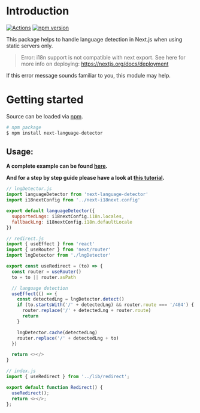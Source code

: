 # Introduction

[![Actions](https://github.com/i18next/next-language-detector/workflows/node/badge.svg)](https://github.com/i18next/next-language-detector/actions?query=workflow%3Anode)
[![npm version](https://img.shields.io/npm/v/next-language-detector.svg?style=flat-square)](https://www.npmjs.com/package/next-language-detector)

This package helps to handle language detection in Next.js when using static servers only.

>Error: i18n support is not compatible with next export. See here for more info on deploying: https://nextjs.org/docs/deployment

If this error message sounds familiar to you, this module may help.

# Getting started

Source can be loaded via [npm](https://www.npmjs.com/package/next-language-detector).

```bash
# npm package
$ npm install next-language-detector
```

## Usage:

**A complete example can be found [here](https://github.com/i18next/next-language-detector/tree/main/examples/basic).**

**And for a step by step guide please have a look at [this tutorial](https://dev.to/adrai/static-html-export-with-i18n-compatibility-in-nextjs-8cd).**

```js
// lngDetector.js
import languageDetector from 'next-language-detector'
import i18nextConfig from '../next-i18next.config'

export default languageDetector({
  supportedLngs: i18nextConfig.i18n.locales,
  fallbackLng: i18nextConfig.i18n.defaultLocale
})
```

```js
// redirect.js
import { useEffect } from 'react'
import { useRouter } from 'next/router'
import lngDetector from './lngDetector'

export const useRedirect = (to) => {
  const router = useRouter()
  to = to || router.asPath

  // language detection
  useEffect(() => {
    const detectedLng = lngDetector.detect()
    if (to.startsWith('/' + detectedLng) && router.route === '/404') {
      router.replace('/' + detectedLng + router.route)
      return
    }

    lngDetector.cache(detectedLng)
    router.replace('/' + detectedLng + to)
  })

  return <></>
}
```

```js
// index.js
import { useRedirect } from '../lib/redirect';

export default function Redirect() {
  useRedirect();
  return <></>;
};
```
